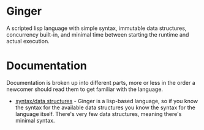 # Ginger

A scripted lisp language with simple syntax, immutable data structures, concurrency built-in, and
minimal time between starting the runtime and actual execution.

# Documentation

Documentation is broken up into different parts, more or less in the order a newcomer should read them to get familiar
with the language.

* [syntax/data structures](/doc/syntax.md) - Ginger is a lisp-based language, so if you know the syntax
                                             for the available data structures you know the syntax for the language
                                             itself. There's very few data structures, meaning there's minimal syntax.
